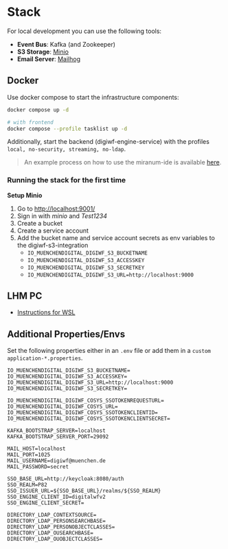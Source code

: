 # Stack

For local development you can use the following tools:

- **Event Bus**: Kafka (and Zookeeper)
- **S3 Storage**: [Minio](https://min.io/docs/minio/linux/index.html)
- **Email Server**: [Mailhog](https://github.com/mailhog/MailHog)

## Docker

Use docker compose to start the infrastructure components:

```bash
docker compose up -d

# with frontend
docker compose --profile tasklist up -d
```

Additionally, start the backend (digiwf-engine-service) with the profiles `local, no-security, streaming, no-ldap`.

> An example process on how to use the miranum-ide is available [here](https://github.com/FlowSquad/miranum-ide/tree/main/resources/example-process).

### Running the stack for the first time

**Setup Minio**

1. Go to [http://localhost:9001/](http://localhost:9001/)
2. Sign in with *minio* and *Test1234*
3. Create a bucket
4. Create a service account
5. Add the bucket name and service account secrets as env variables to the digiwf-s3-integration
    * `IO_MUENCHENDIGITAL_DIGIWF_S3_BUCKETNAME`
    * `IO_MUENCHENDIGITAL_DIGIWF_S3_ACCESSKEY`
    * `IO_MUENCHENDIGITAL_DIGIWF_S3_SECRETKEY`
    * `IO_MUENCHENDIGITAL_DIGIWF_S3_URL=http://localhost:9000`


## LHM PC

- [Instructions for WSL](https://git.muenchen.de/ext.dl.moesle/digiwf-local-setup)

## Additional Properties/Envs

Set the following properties either in an `.env` file or add them in a `custom application-*.properties`.

```
IO_MUENCHENDIGITAL_DIGIWF_S3_BUCKETNAME=
IO_MUENCHENDIGITAL_DIGIWF_S3_ACCESSKEY=
IO_MUENCHENDIGITAL_DIGIWF_S3_URL=http://localhost:9000
IO_MUENCHENDIGITAL_DIGIWF_S3_SECRETKEY=

IO_MUENCHENDIGITAL_DIGIWF_COSYS_SSOTOKENREQUESTURL=
IO_MUENCHENDIGITAL_DIGIWF_COSYS_URL=
IO_MUENCHENDIGITAL_DIGIWF_COSYS_SSOTOKENCLIENTID=
IO_MUENCHENDIGITAL_DIGIWF_COSYS_SSOTOKENCLIENTSECRET=

KAFKA_BOOTSTRAP_SERVER=localhost
KAFKA_BOOTSTRAP_SERVER_PORT=29092

MAIL_HOST=localhost
MAIL_PORT=1025
MAIL_USERNAME=digiwf@muenchen.de
MAIL_PASSWORD=secret

SSO_BASE_URL=http://keycloak:8080/auth
SSO_REALM=P82
SSO_ISSUER_URL=${SSO_BASE_URL}/realms/${SSO_REALM}
SSO_ENGINE_CLIENT_ID=digitalwfv2
SSO_ENGINE_CLIENT_SECRET=

DIRECTORY_LDAP_CONTEXTSOURCE=
DIRECTORY_LDAP_PERSONSEARCHBASE=
DIRECTORY_LDAP_PERSONOBJECTCLASSES=
DIRECTORY_LDAP_OUSEARCHBASE=
DIRECTORY_LDAP_OUOBJECTCLASSES=
```
